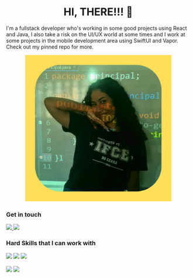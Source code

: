 <h1 align="center">HI, THERE!!! 👋 </h1>

<p>
  I'm a fullstack developer who's working in some good projects using React and Java, I also take a risk on the UI/UX world at some times and I work at some projects in the mobile development area using SwiftUI and Vapor. Check out my pinned repo for more.
</p>

<p align="center">
  <img width=400 alt="Imagem de Yasmin Carlôto" src="https://github.com/Yasmin-Carloto/Yasmin-Carloto/blob/main/readmeimg.png"/>
</p>

<div align="left">
  <h3>Get in touch</h3>
  
  <div>
    <a href="https://criarmeulink.com.br/u/1714227260">
      <img src="https://skillicons.dev/icons?i=gmail" />
    </a>
    <a href="https://www.linkedin.com/in/yasmin-carlôto-14b620275/">
      <img src="https://skillicons.dev/icons?i=linkedin" />
    </a>
  </div>
</div>

<div align="left">
  <h3>Hard Skills that I can work with</h3>

  <div>
    <img src="https://skillicons.dev/icons?i=typescript,angular,react,tailwind" />
    <img src="https://skillicons.dev/icons?i=sass,nextjs,java,spring" />
    <img src="https://skillicons.dev/icons?i=kotlin,mysql,postgres,mongodb,swift" />
  </div>
</div>

<br/>

<div>
  <img src="https://github-readme-stats.vercel.app/api?username=yasmin-carloto&show_icons=true&theme=onedark"/>
  <img src="https://github-readme-stats.vercel.app/api/top-langs/?username=yasmin-carloto&theme=onedark&layout=compact"/>
</div>
